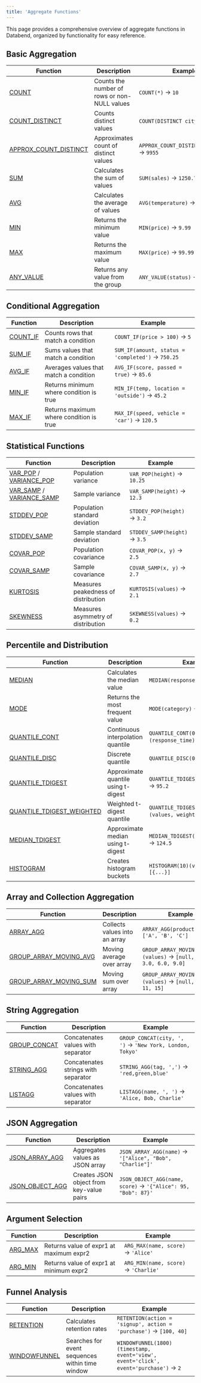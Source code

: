 ```yaml
---
title: 'Aggregate Functions'
---
```


This page provides a comprehensive overview of aggregate functions in Databend, organized by functionality for easy reference.

## Basic Aggregation

| Function | Description | Example |
|----------|-------------|---------|
| [COUNT](aggregate-count.md) | Counts the number of rows or non-NULL values | `COUNT(*)` → `10` |
| [COUNT_DISTINCT](aggregate-count-distinct.md) | Counts distinct values | `COUNT(DISTINCT city)` → `5` |
| [APPROX_COUNT_DISTINCT](aggregate-approx-count-distinct.md) | Approximates count of distinct values | `APPROX_COUNT_DISTINCT(user_id)` → `9955` |
| [SUM](aggregate-sum.md) | Calculates the sum of values | `SUM(sales)` → `1250.75` |
| [AVG](aggregate-avg.md) | Calculates the average of values | `AVG(temperature)` → `72.5` |
| [MIN](aggregate-min.md) | Returns the minimum value | `MIN(price)` → `9.99` |
| [MAX](aggregate-max.md) | Returns the maximum value | `MAX(price)` → `99.99` |
| [ANY_VALUE](aggregate-any-value.md) | Returns any value from the group | `ANY_VALUE(status)` → `'active'` |

## Conditional Aggregation

| Function | Description | Example |
|----------|-------------|---------|
| [COUNT_IF](aggregate-count-if.md) | Counts rows that match a condition | `COUNT_IF(price > 100)` → `5` |
| [SUM_IF](aggregate-sum-if.md) | Sums values that match a condition | `SUM_IF(amount, status = 'completed')` → `750.25` |
| [AVG_IF](aggregate-avg-if.md) | Averages values that match a condition | `AVG_IF(score, passed = true)` → `85.6` |
| [MIN_IF](aggregate-min-if.md) | Returns minimum where condition is true | `MIN_IF(temp, location = 'outside')` → `45.2` |
| [MAX_IF](aggregate-max-if.md) | Returns maximum where condition is true | `MAX_IF(speed, vehicle = 'car')` → `120.5` |

## Statistical Functions

| Function | Description | Example |
|----------|-------------|---------|
| [VAR_POP](aggregate-var-pop.md) / [VARIANCE_POP](aggregate-variance-pop.md) | Population variance | `VAR_POP(height)` → `10.25` |
| [VAR_SAMP](aggregate-var-samp.md) / [VARIANCE_SAMP](aggregate-variance-samp.md) | Sample variance | `VAR_SAMP(height)` → `12.3` |
| [STDDEV_POP](aggregate-stddev-pop.md) | Population standard deviation | `STDDEV_POP(height)` → `3.2` |
| [STDDEV_SAMP](aggregate-stddev-samp.md) | Sample standard deviation | `STDDEV_SAMP(height)` → `3.5` |
| [COVAR_POP](aggregate-covar-pop.md) | Population covariance | `COVAR_POP(x, y)` → `2.5` |
| [COVAR_SAMP](aggregate-covar-samp.md) | Sample covariance | `COVAR_SAMP(x, y)` → `2.7` |
| [KURTOSIS](aggregate-kurtosis.md) | Measures peakedness of distribution | `KURTOSIS(values)` → `2.1` |
| [SKEWNESS](aggregate-skewness.md) | Measures asymmetry of distribution | `SKEWNESS(values)` → `0.2` |

## Percentile and Distribution

| Function | Description | Example |
|----------|-------------|---------|
| [MEDIAN](aggregate-median.md) | Calculates the median value | `MEDIAN(response_time)` → `125` |
| [MODE](aggregate-mode.md) | Returns the most frequent value | `MODE(category)` → `'electronics'` |
| [QUANTILE_CONT](aggregate-quantile-cont.md) | Continuous interpolation quantile | `QUANTILE_CONT(0.95)(response_time)` → `350.5` |
| [QUANTILE_DISC](aggregate-quantile-disc.md) | Discrete quantile | `QUANTILE_DISC(0.5)(age)` → `35` |
| [QUANTILE_TDIGEST](aggregate-quantile-tdigest.md) | Approximate quantile using t-digest | `QUANTILE_TDIGEST(0.9)(values)` → `95.2` |
| [QUANTILE_TDIGEST_WEIGHTED](aggregate-quantile-tdigest-weighted.md) | Weighted t-digest quantile | `QUANTILE_TDIGEST_WEIGHTED(0.5)(values, weights)` → `50.5` |
| [MEDIAN_TDIGEST](aggregate-median-tdigest.md) | Approximate median using t-digest | `MEDIAN_TDIGEST(response_time)` → `124.5` |
| [HISTOGRAM](aggregate-histogram.md) | Creates histogram buckets | `HISTOGRAM(10)(values)` → `[{...}]` |

## Array and Collection Aggregation

| Function | Description | Example |
|----------|-------------|---------|
| [ARRAY_AGG](aggregate-array-agg.md) | Collects values into an array | `ARRAY_AGG(product)` → `['A', 'B', 'C']` |
| [GROUP_ARRAY_MOVING_AVG](aggregate-group-array-moving-avg.md) | Moving average over array | `GROUP_ARRAY_MOVING_AVG(3)(values)` → `[null, null, 3.0, 6.0, 9.0]` |
| [GROUP_ARRAY_MOVING_SUM](aggregate-group-array-moving-sum.md) | Moving sum over array | `GROUP_ARRAY_MOVING_SUM(2)(values)` → `[null, 3, 7, 11, 15]` |

## String Aggregation

| Function | Description | Example |
|----------|-------------|---------|
| [GROUP_CONCAT](aggregate-group-concat.md) | Concatenates values with separator | `GROUP_CONCAT(city, ', ')` → `'New York, London, Tokyo'` |
| [STRING_AGG](aggregate-string-agg.md) | Concatenates strings with separator | `STRING_AGG(tag, ',')` → `'red,green,blue'` |
| [LISTAGG](aggregate-listagg.md) | Concatenates values with separator | `LISTAGG(name, ', ')` → `'Alice, Bob, Charlie'` |

## JSON Aggregation

| Function | Description | Example |
|----------|-------------|---------|
| [JSON_ARRAY_AGG](aggregate-json-array-agg.md) | Aggregates values as JSON array | `JSON_ARRAY_AGG(name)` → `'["Alice", "Bob", "Charlie"]'` |
| [JSON_OBJECT_AGG](aggregate-json-object-agg.md) | Creates JSON object from key-value pairs | `JSON_OBJECT_AGG(name, score)` → `'{"Alice": 95, "Bob": 87}'` |

## Argument Selection

| Function | Description | Example |
|----------|-------------|---------|
| [ARG_MAX](aggregate-arg-max.md) | Returns value of expr1 at maximum expr2 | `ARG_MAX(name, score)` → `'Alice'` |
| [ARG_MIN](aggregate-arg-min.md) | Returns value of expr1 at minimum expr2 | `ARG_MIN(name, score)` → `'Charlie'` |

## Funnel Analysis

| Function | Description | Example |
|----------|-------------|---------|
| [RETENTION](aggregate-retention.md) | Calculates retention rates | `RETENTION(action = 'signup', action = 'purchase')` → `[100, 40]` |
| [WINDOWFUNNEL](aggregate-windowfunnel.md) | Searches for event sequences within time window | `WINDOWFUNNEL(1800)(timestamp, event='view', event='click', event='purchase')` → `2` |